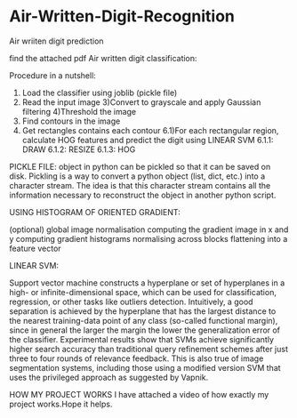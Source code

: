 # Air-Written-Digit-Recognition
Air wriiten digit prediction

find the attached pdf
Air written digit classification:


Procedure in a nutshell:
1) Load the classifier using joblib (pickle file)
2) Read the input image
3)Convert to grayscale and apply Gaussian filtering
4)Threshold the image
5) Find contours in the image
6) Get rectangles contains each contour
 6.1)For each rectangular region, calculate HOG features and predict
             the digit using LINEAR SVM 
6.1.1:    DRAW
6.1.2:    RESIZE
6.1.3:    HOG



 PICKLE FILE:
 object in python can be pickled so that it can be saved on disk.  Pickling is a way to convert a python object (list, dict, etc.) into a character stream. The idea is that this character stream contains all the information necessary to reconstruct the object in another python script.



  
 USING HISTOGRAM OF ORIENTED GRADIENT:

(optional) global image normalisation
computing the gradient image in x and y
computing gradient histograms
normalising across blocks
flattening into a feature vector


LINEAR SVM:

Support vector machine constructs a hyperplane or set of hyperplanes in a high- or infinite-dimensional space, which can be used for classification, regression, or other tasks like outliers detection. Intuitively, a good separation is achieved by the hyperplane that has the largest distance to the nearest training-data point of any class (so-called functional margin), since in general the larger the margin the lower the generalization error of the classifier.
Experimental results show that SVMs achieve significantly higher search accuracy than traditional query refinement schemes after just three to four rounds of relevance feedback. This is also true of image segmentation systems, including those using a modified version SVM that uses the privileged approach as suggested by Vapnik.


HOW MY PROJECT WORKS
I have attached a video of how exactly my project works.Hope it helps. 



